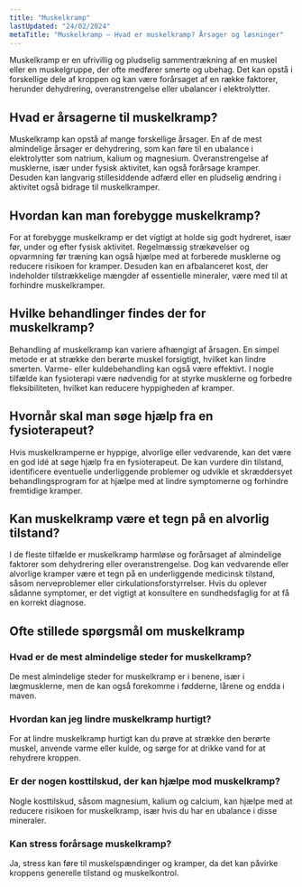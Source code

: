 ```yaml
---
title: "Muskelkramp"
lastUpdated: "24/02/2024"
metaTitle: "Muskelkramp – Hvad er muskelkramp? Årsager og løsninger"
---
```


Muskelkramp er en ufrivillig og pludselig sammentrækning af en muskel eller en muskelgruppe, der ofte medfører smerte og ubehag. Det kan opstå i forskellige dele af kroppen og kan være forårsaget af en række faktorer, herunder dehydrering, overanstrengelse eller ubalancer i elektrolytter.

## Hvad er årsagerne til muskelkramp?

Muskelkramp kan opstå af mange forskellige årsager. En af de mest almindelige årsager er dehydrering, som kan føre til en ubalance i elektrolytter som natrium, kalium og magnesium. Overanstrengelse af musklerne, især under fysisk aktivitet, kan også forårsage kramper. Desuden kan langvarig stillesiddende adfærd eller en pludselig ændring i aktivitet også bidrage til muskelkramper.

## Hvordan kan man forebygge muskelkramp?

For at forebygge muskelkramp er det vigtigt at holde sig godt hydreret, især før, under og efter fysisk aktivitet. Regelmæssig strækøvelser og opvarmning før træning kan også hjælpe med at forberede musklerne og reducere risikoen for kramper. Desuden kan en afbalanceret kost, der indeholder tilstrækkelige mængder af essentielle mineraler, være med til at forhindre muskelkramper.

## Hvilke behandlinger findes der for muskelkramp?

Behandling af muskelkramp kan variere afhængigt af årsagen. En simpel metode er at strække den berørte muskel forsigtigt, hvilket kan lindre smerten. Varme- eller kuldebehandling kan også være effektivt. I nogle tilfælde kan fysioterapi være nødvendig for at styrke musklerne og forbedre fleksibiliteten, hvilket kan reducere hyppigheden af kramper.

## Hvornår skal man søge hjælp fra en fysioterapeut?

Hvis muskelkramperne er hyppige, alvorlige eller vedvarende, kan det være en god idé at søge hjælp fra en fysioterapeut. De kan vurdere din tilstand, identificere eventuelle underliggende problemer og udvikle et skræddersyet behandlingsprogram for at hjælpe med at lindre symptomerne og forhindre fremtidige kramper.

## Kan muskelkramp være et tegn på en alvorlig tilstand?

I de fleste tilfælde er muskelkramp harmløse og forårsaget af almindelige faktorer som dehydrering eller overanstrengelse. Dog kan vedvarende eller alvorlige kramper være et tegn på en underliggende medicinsk tilstand, såsom nerveproblemer eller cirkulationsforstyrrelser. Hvis du oplever sådanne symptomer, er det vigtigt at konsultere en sundhedsfaglig for at få en korrekt diagnose.

## Ofte stillede spørgsmål om muskelkramp

### Hvad er de mest almindelige steder for muskelkramp?

De mest almindelige steder for muskelkramp er i benene, især i lægmusklerne, men de kan også forekomme i fødderne, lårene og endda i maven.

### Hvordan kan jeg lindre muskelkramp hurtigt?

For at lindre muskelkramp hurtigt kan du prøve at strække den berørte muskel, anvende varme eller kulde, og sørge for at drikke vand for at rehydrere kroppen.

### Er der nogen kosttilskud, der kan hjælpe mod muskelkramp?

Nogle kosttilskud, såsom magnesium, kalium og calcium, kan hjælpe med at reducere risikoen for muskelkramp, især hvis du har en ubalance i disse mineraler.

### Kan stress forårsage muskelkramp?

Ja, stress kan føre til muskelspændinger og kramper, da det kan påvirke kroppens generelle tilstand og muskelkontrol.